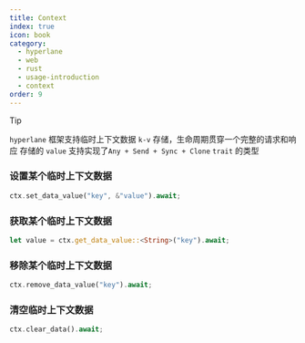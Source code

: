 ```yaml
---
title: Context
index: true
icon: book
category:
  - hyperlane
  - web
  - rust
  - usage-introduction
  - context
order: 9
---
```


<Share colorful />

> [!tip]
>
> `hyperlane` 框架支持临时上下文数据 `k-v` 存储，生命周期贯穿一个完整的请求和响应
> 存储的 `value` 支持实现了`Any + Send + Sync + Clone` `trait` 的类型

### 设置某个临时上下文数据

```rust
ctx.set_data_value("key", &"value").await;
```

### 获取某个临时上下文数据

```rust
let value = ctx.get_data_value::<String>("key").await;
```

### 移除某个临时上下文数据

```rust
ctx.remove_data_value("key").await;
```

### 清空临时上下文数据

```rust
ctx.clear_data().await;
```

<Bottom />
